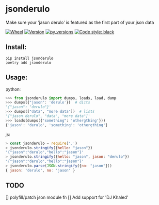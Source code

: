 # jsonderulo

Make sure your 'jason derulo' is featured as the first part of your json data

[![Wheel](https://img.shields.io/pypi/wheel/jsonderulo.svg)](https://img.shields.io/pypi/wheel/jsonderulo.svg)
[![Version](https://img.shields.io/pypi/v/jsonderulo.svg)](https://img.shields.io/pypi/v/jsonderulo.svg)
[![py_versions](https://img.shields.io/pypi/pyversions/jsonderulo.svg)](https://img.shields.io/pypi/pyversions/jsonderulo.svg)
[![Code style: black](https://img.shields.io/badge/code%20style-black-000000.svg)](https://github.com/psf/black)

## Install:

```
pip install jsonderulo
poetry add jsonderulo 
```

## Usage:

python: 

```python
>>> from jsonderulo import dumps, loads, load, dump
>>> dumps({"jason": 'derulo'})  # dicts
'{"jason": "derulo"}'
>>> dumps(["data", "more data"])  # lists
'["jason derulo", "data", "more data"]'
>>> loads(dumps({"something": 'othergthing'}))
{'jason': 'derulo', 'something': 'othergthing'}
```

js:

```javascript
> const jsonderulo = require('.')
> jsonderulo.stringify({hello: "jason"})
'{"jason":"derulo","hello":"jason"}'
> jsonderulo.stringify({hello: "jason", jason: "derulo"})
'{"jason":"derulo","hello":"jason"}'
> jsonderulo.parse(JSON.stringify({no: "jason"}))
{ jason: 'derulo', no: 'jason' }
```

## TODO

 [] polyfill/patch json module fn
 [] Add support for 'DJ Khaled'
